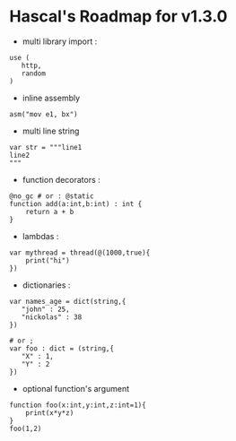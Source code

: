 # Hascal's Roadmap for v1.3.0
- multi library import :
```
use (
   http, 
   random
)

```

- inline assembly
```
asm("mov e1, bx")
```
- multi line string
``` 
var str = """line1
line2
"""
```

- function decorators :
```
@no_gc # or : @static
function add(a:int,b:int) : int {
    return a + b
}
```
- lambdas :
```
var mythread = thread(@(1000,true){
    print("hi")
})
```
- dictionaries :
```
var names_age = dict(string,{
   "john" : 25,
   "nickolas" : 38
})

# or ;
var foo : dict = (string,{
   "X" : 1,
   "Y" : 2
})
```
- optional function's argument
```
function foo(x:int,y:int,z:int=1){
    print(x*y*z)
}
foo(1,2)
```

